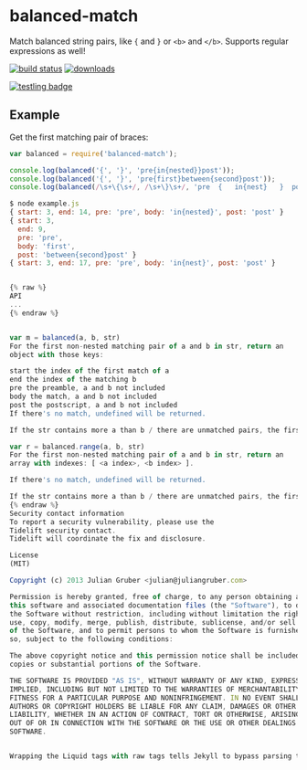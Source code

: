# balanced-match

Match balanced string pairs, like `{` and `}` or `<b>` and `</b>`. Supports regular expressions as well!

[![build status](https://secure.travis-ci.org/juliangruber/balanced-match.svg)](http://travis-ci.org/juliangruber/balanced-match)
[![downloads](https://img.shields.io/npm/dm/balanced-match.svg)](https://www.npmjs.org/package/balanced-match)

[![testling badge](https://ci.testling.com/juliangruber/balanced-match.png)](https://ci.testling.com/juliangruber/balanced-match)

## Example

Get the first matching pair of braces:

```js
var balanced = require('balanced-match');

console.log(balanced('{', '}', 'pre{in{nested}}post'));
console.log(balanced('{', '}', 'pre{first}between{second}post'));
console.log(balanced(/\s+\{\s+/, /\s+\}\s+/, 'pre  {   in{nest}   }  post'));

$ node example.js
{ start: 3, end: 14, pre: 'pre', body: 'in{nested}', post: 'post' }
{ start: 3,
  end: 9,
  pre: 'pre',
  body: 'first',
  post: 'between{second}post' }
{ start: 3, end: 17, pre: 'pre', body: 'in{nest}', post: 'post' }


{% raw %}
API
...
{% endraw %}


var m = balanced(a, b, str)
For the first non-nested matching pair of a and b in str, return an
object with those keys:

start the index of the first match of a
end the index of the matching b
pre the preamble, a and b not included
body the match, a and b not included
post the postscript, a and b not included
If there's no match, undefined will be returned.

If the str contains more a than b / there are unmatched pairs, the first match that was closed will be used. For example, a will match ['{', 'a', ''] and a will match ['', 'a', '}'].

var r = balanced.range(a, b, str)
For the first non-nested matching pair of a and b in str, return an
array with indexes: [ <a index>, <b index> ].

If there's no match, undefined will be returned.

If the str contains more a than b / there are unmatched pairs, the first match that was closed will be used. For example, {{a} will match [ 1, 3 ] and {a}} will match [0, 2].
{% endraw %}
Security contact information
To report a security vulnerability, please use the
Tidelift security contact.
Tidelift will coordinate the fix and disclosure.

License
(MIT)

Copyright (c) 2013 Julian Gruber <julian@juliangruber.com>

Permission is hereby granted, free of charge, to any person obtaining a copy of
this software and associated documentation files (the "Software"), to deal in
the Software without restriction, including without limitation the rights to
use, copy, modify, merge, publish, distribute, sublicense, and/or sell copies
of the Software, and to permit persons to whom the Software is furnished to do
so, subject to the following conditions:

The above copyright notice and this permission notice shall be included in all
copies or substantial portions of the Software.

THE SOFTWARE IS PROVIDED "AS IS", WITHOUT WARRANTY OF ANY KIND, EXPRESS OR
IMPLIED, INCLUDING BUT NOT LIMITED TO THE WARRANTIES OF MERCHANTABILITY,
FITNESS FOR A PARTICULAR PURPOSE AND NONINFRINGEMENT. IN NO EVENT SHALL THE
AUTHORS OR COPYRIGHT HOLDERS BE LIABLE FOR ANY CLAIM, DAMAGES OR OTHER
LIABILITY, WHETHER IN AN ACTION OF CONTRACT, TORT OR OTHERWISE, ARISING FROM,
OUT OF OR IN CONNECTION WITH THE SOFTWARE OR THE USE OR OTHER DEALINGS IN THE
SOFTWARE.


Wrapping the Liquid tags with raw tags tells Jekyll to bypass parsing them as Liquid code, thereby preventing the error. Let me know if you need further assistance!
